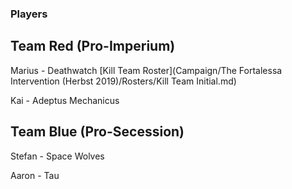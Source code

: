 ### Players

## Team Red (Pro-Imperium)

Marius - Deathwatch
[Kill Team Roster](Campaign/The Fortalessa Intervention (Herbst 2019)/Rosters/Kill Team Initial.md)

Kai - Adeptus Mechanicus

## Team Blue (Pro-Secession)

Stefan - Space Wolves

Aaron - Tau

